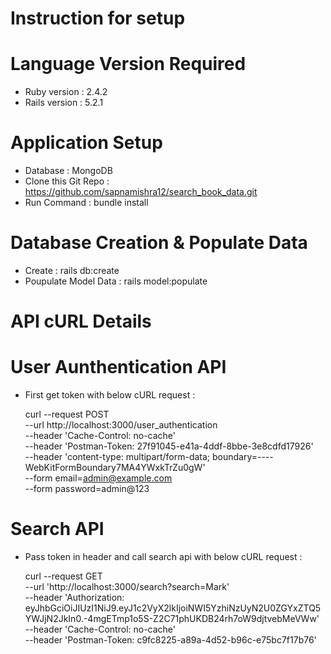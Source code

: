 # Instruction for setup

# Language Version Required
* Ruby version : 2.4.2
* Rails version : 5.2.1

# Application Setup
* Database : MongoDB
* Clone this Git Repo : https://github.com/sapnamishra12/search_book_data.git
* Run Command : bundle install

# Database Creation & Populate Data
* Create : rails db:create
* Poupulate Model Data : rails model:populate

# API cURL Details

# User Aunthentication API

* First get token with below cURL request :

  curl --request POST \
    --url http://localhost:3000/user_authentication \
    --header 'Cache-Control: no-cache' \
    --header 'Postman-Token: 27f91045-e41a-4ddf-8bbe-3e8cdfd17926' \
    --header 'content-type: multipart/form-data; boundary=----WebKitFormBoundary7MA4YWxkTrZu0gW' \
    --form email=admin@example.com \
    --form password=admin@123

# Search API

* Pass token in header and call search api with below cURL request :

  curl --request GET \
    --url 'http://localhost:3000/search?search=Mark' \
    --header 'Authorization: eyJhbGciOiJIUzI1NiJ9.eyJ1c2VyX2lkIjoiNWI5YzhiNzUyN2U0ZGYxZTQ5YWJjN2JkIn0.-4mgETmp1o5S-Z2C71phUKDB24rh7oW9djtvebMeVWw' \
    --header 'Cache-Control: no-cache' \
    --header 'Postman-Token: c9fc8225-a89a-4d52-b96c-e75bc7f17b76'
